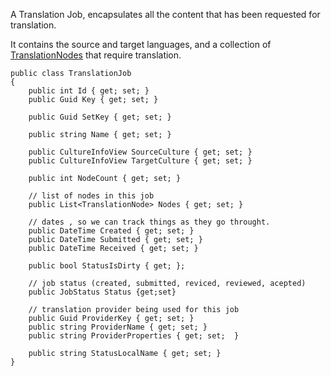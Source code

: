 A Translation Job, encapsulates all the content that has been requested for 
translation. 

It contains the source and target languages, and a collection of [TranslationNodes](TranslationNode.md) 
that require translation.


```
public class TranslationJob
{
    public int Id { get; set; }
    public Guid Key { get; set; }

    public Guid SetKey { get; set; }

    public string Name { get; set; }

    public CultureInfoView SourceCulture { get; set; }
    public CultureInfoView TargetCulture { get; set; }

    public int NodeCount { get; set; }

    // list of nodes in this job
    public List<TranslationNode> Nodes { get; set; }

    // dates , so we can track things as they go throught.
    public DateTime Created { get; set; }
    public DateTime Submitted { get; set; }
    public DateTime Received { get; set; }

    public bool StatusIsDirty { get; };

    // job status (created, submitted, reviced, reviewed, acepted) 
    public JobStatus Status {get;set}

    // translation provider being used for this job
    public Guid ProviderKey { get; set; }
    public string ProviderName { get; set; }
    public string ProviderProperties { get; set;  }

    public string StatusLocalName { get; set; }
}
```